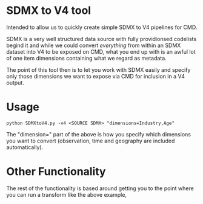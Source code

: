 # SDMX to V4 tool

Intended to allow us to quickly create simple SDMX to V4 pipelines for CMD.

SDMX is a very well structured data source with fully providionsed codelists begind it and while we could convert *everything* from within an SDMX dataset into V4 to be exposed on CMD, what you end up with is an awful lot of one item dimensions containing what we regard as metadata.

The point of this tool then is to let you work with SDMX easily and specify only those dimensions we want to expose via CMD for inclusion in a V4 output.



# Usage

```python SDMXtoV4.py -v4 <SOURCE SDMX> "dimensions=Industry,Age"```

The "dimension=" part of the above is how you specify which dimensions you want to convert (observation, time and geography are included automatically).


# Other Functionality

The rest of the functionality is based around getting you to the point where you can run a transform like the above example,
